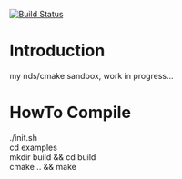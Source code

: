 [![Build Status](https://drone.io/github.com/Mizux/nds/status.png)](https://drone.io/github.com/Mizux/nds/latest)

Introduction
============

my nds/cmake sandbox, work in progress...

HowTo Compile
=============

./init.sh  
cd examples  
mkdir build && cd build  
cmake .. && make  
